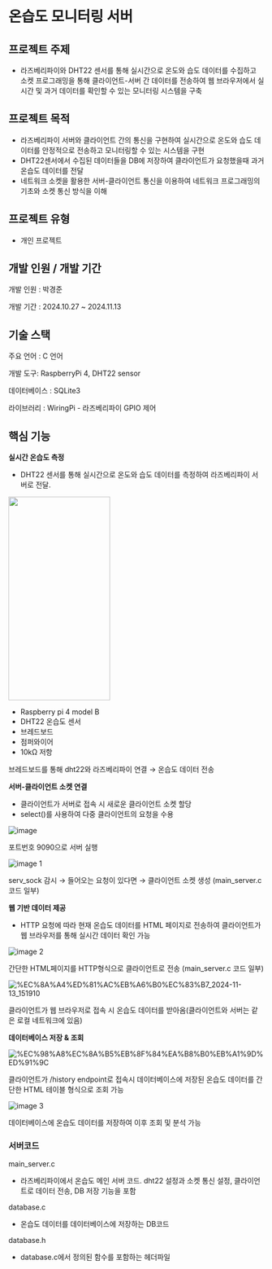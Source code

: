 # 온습도 모니터링 서버

## 프로젝트 주제

- 라즈베리파이와 DHT22 센서를 통해 실시간으로 온도와 습도 데이터를 수집하고 소켓 프로그래밍을 통해 클라이언트-서버 간 데이터를 전송하여 웹 브라우저에서 실시간 및 과거 데이터를 확인할 수 있는 모니터링 시스템을 구축

## 프로젝트 목적

- 라즈베리파이 서버와 클라이언트 간의 통신을 구현하여 실시간으로 온도와 습도 데이터를 안정적으로 전송하고 모니터링할 수 있는 시스템을 구현
- DHT22센서에서 수집된 데이터들을 DB에 저장하여 클라이언트가 요청했을때 과거 온습도 데이터를 전달
- 네트워크 소켓을 활용한 서버-클라이언트 통신을 이용하여 네트워크 프로그래밍의 기초와 소켓 통신 방식을 이해

## 프로젝트 유형

- 개인 프로젝트

## 개발 인원 / 개발 기간

개발 인원 : 박경준

개발 기간 : 2024.10.27 ~ 2024.11.13

## 기술 스택

주요 언어 : C 언어

개발 도구: RaspberryPi 4, DHT22 sensor

데이터베이스 : SQLite3

라이브러리 : WiringPi - 라즈베리파이 GPIO 제어

## 핵심 기능

**실시간 온습도 측정**

- DHT22 센서를 통해 실시간으로 온도와 습도 데이터를 측정하여 라즈베리파이 서버로 전달.

<img src="https://github.com/user-attachments/assets/a0e282ae-6e29-413a-907b-b2a09b6d57c9.png" width="200" height="400"/>

- Raspberry pi 4 model B
- DHT22 온습도 센서
- 브레드보드
- 점퍼와이어
- 10kΩ 저항

브레드보드를 통해 dht22와 라즈베리파이 연결 → 온습도 데이터 전송

**서버-클라이언트 소켓 연결** 

- 클라이언트가 서버로 접속 시 새로운 클라이언트 소켓 할당
- select()를 사용하여 다중 클라이언트의 요청을 수용

![image](https://github.com/user-attachments/assets/3eba4851-7390-4f8a-b68e-6cc5f8fc3468)

포트번호 9090으로 서버 실행

![image 1](https://github.com/user-attachments/assets/cd0aa79f-a42e-437d-ad61-ca5742d772f4)

serv_sock 감시 → 들어오는 요청이 있다면 → 클라이언트 소켓 생성 (main_server.c 코드 일부) 

**웹 기반 데이터 제공**

- HTTP 요청에 따라 현재 온습도 데이터를 HTML 페이지로 전송하여 클라이언트가 웹 브라우저를 통해 실시간 데이터 확인 가능

![image 2](https://github.com/user-attachments/assets/c2162a70-f145-4790-bb1f-b75090d203a8)

간단한 HTML페이지를 HTTP형식으로 클라이언트로 전송 (main_server.c 코드 일부) 

![%EC%8A%A4%ED%81%AC%EB%A6%B0%EC%83%B7_2024-11-13_151910](https://github.com/user-attachments/assets/6ca86442-276a-42c0-95f1-e77689a7be19)


클라이언트가 웹 브라우저로 접속 시 온습도 데이터를 받아옴(클라이언트와 서버는 같은 로컬 네트워크에 있음)

**데이터베이스 저장 & 조회**

![%EC%98%A8%EC%8A%B5%EB%8F%84%EA%B8%B0%EB%A1%9D%ED%91%9C](https://github.com/user-attachments/assets/2cdfdf62-b157-4356-bde5-710e51666561)


클라이언트가 /history endpoint로 접속시 데이터베이스에 저장된 온습도 데이터를 간단한 HTML 테이블 형식으로 조회 가능

![image 3](https://github.com/user-attachments/assets/b1083a0f-5213-4cc9-bc50-52a9bf3fad6f)

데이터베이스에 온습도 데이터를 저장하여 이후 조회 및 분석 가능

### 서버코드

main_server.c

- 라즈베리파이에서 온습도 메인 서버 코드. dht22 설정과 소켓 통신 설정, 클라이언트로 데이터 전송, DB 저장 기능을 포함

database.c

- 온습도 데이터를 데이터베이스에 저장하는 DB코드

database.h

- database.c에서 정의된 함수를 포함하는 헤더파일